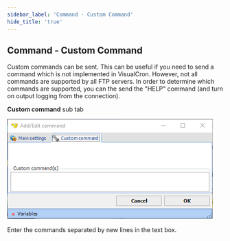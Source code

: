 ```yaml
---
sidebar_label: 'Command - Custom Command'
hide_title: 'true'
---
```


## Command - Custom Command

Custom commands can be sent. This can be useful if you need to send a command which is not implemented in VisualCron. However, not all commands are supported by all FTP servers. In order to determine which commands are supported, you can the send the "HELP" command (and turn on output logging from the connection).
 
**Custom command** sub tab

![](../../../static/img/commandcustomcommand.png)

Enter the commands separated by new lines in the text box.
